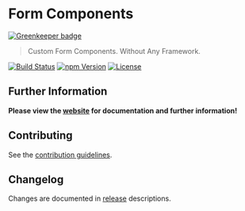 # Form Components

[![Greenkeeper badge](https://badges.greenkeeper.io/julmot/form-components.svg)](https://greenkeeper.io/)

> Custom Form Components. Without Any Framework.

[![Build Status](https://img.shields.io/travis/julmot/form-components/master.svg?style=flat-square)](https://travis-ci.org/julmot/form-components)
[![npm Version](https://img.shields.io/npm/v/@julmot/form-components.svg?style=flat-square)](https://www.npmjs.com/package/@julmot/form-components)
[![License](https://img.shields.io/badge/license-MIT-blue.svg?style=flat-square)](https://raw.githubusercontent.com/julmot/form-components/master/LICENSE)

## Further Information

**Please view the [website](https://form-components.io/) for documentation and further information!**

## Contributing

See the [contribution guidelines](./CONTRIBUTING.md).

## Changelog

Changes are documented in [release](https://github.com/julmot/form-components/releases) descriptions.  
